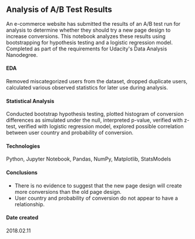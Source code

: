 ## Analysis of A/B Test Results
An e-commerce website has submitted the results of an A/B test run for analysis to determine whether they should try a new page design to increase conversions. This notebook analyzes these results using bootstrapping for hypothesis testing and a logistic regression model. Completed as part of the requirements for Udacity's Data Analysis Nanodegree.

#### EDA
Removed miscategorized users from the dataset, dropped duplicate users, calculated various observed statistics for later use during analysis.

#### Statistical Analysis
Conducted bootstrap hypothesis testing, plotted histogram of conversion differences as simulated under the null, interpreted p-value, verified with z-test, verified with logistic regression model, explored possible correlation between user country and probability of conversion.

#### Technologies
Python, Jupyter Notebook, Pandas, NumPy, Matplotlib, StatsModels

#### Conclusions
* There is no evidence to suggest that the new page design will create more conversions than the old page design.
* User country and probability of conversion do not appear to have a relationship.

#### Date created
2018.02.11
